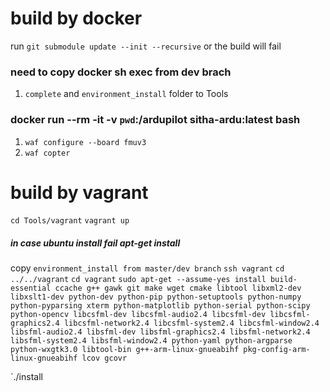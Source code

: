 # build by docker
run `git submodule update --init --recursive` or the build will fail
### need to copy docker sh exec from dev brach 
1. `complete` and `environment_install` folder to Tools
### docker run --rm -it -v `pwd`:/ardupilot sitha-ardu:latest bash
1. `waf configure --board fmuv3`
2. `waf copter` 

# build by vagrant

`cd Tools/vagrant`
`vagrant up`

##### in case ubuntu install fail apt-get install
copy `environment_install from master/dev branch`
`ssh vagrant`
`cd ../../vagrant`
`cd vagrant`
`sudo apt-get --assume-yes install build-essential ccache g++ gawk git make wget cmake libtool libxml2-dev libxslt1-dev python-dev python-pip python-setuptools python-numpy python-pyparsing xterm python-matplotlib python-serial python-scipy python-opencv libcsfml-dev libcsfml-audio2.4 libcsfml-dev libcsfml-graphics2.4 libcsfml-network2.4 libcsfml-system2.4 libcsfml-window2.4 libsfml-audio2.4 libsfml-dev libsfml-graphics2.4 libsfml-network2.4 libsfml-system2.4 libsfml-window2.4 python-yaml python-argparse python-wxgtk3.0 libtool-bin g++-arm-linux-gnueabihf pkg-config-arm-linux-gnueabihf lcov gcovr`

`./install
